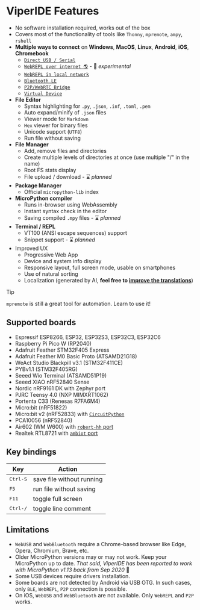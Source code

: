 # ViperIDE Features

- No software installation required, works out of the box
- Covers most of the functionality of tools like `Thonny`, `mpremote`, `ampy`, `rshell`
- **Multiple ways to connect** on **Windows**, **MacOS**, **Linux**, **Android**, **iOS**, **Chromebook**
  - [`Direct USB / Serial`](USB-Serial-REPL.md)
  - [`WebREPL over internet 🌎`](Web-REPL-Relay.md) - 🚧 *experimental*
  - [`WebREPL in local network`](Web-REPL-Server.md)
  - [`Bluetooth LE`](Bluetooth-REPL.md)
  - [`P2P/WebRTC Bridge`](https://viper-ide.org/bridge.html)
  - [`Virtual Device`](https://viper-ide.org/?vm=1)
- **File Editor**
  - Syntax highlighting for `.py`, `.json`, `.inf`, `.toml`, `.pem`
  - Auto expand/minify of `.json` files
  - Viewer mode for `Markdown`
  - `Hex` viewer for binary files
  - Unicode support (`UTF8`)
  - Run file without saving
- **File Manager**
  - Add, remove files and directories
  - Create multiple levels of directories at once (use multiple "/" in the name)
  - Root FS stats display
  - File upload / download - ⌛ *planned*
- **Package Manager**
  - Official `micropython-lib` index
- **MicroPython compiler**
  - Runs in-browser using WebAssembly
  - Instant syntax check in the editor
  - Saving compiled `.mpy` files - ⌛ *planned*
- **Terminal / REPL**
  - VT100 (ANSI escape sequences) support
  - Snippet support - ⌛ *planned*
- Improved UX
  - Progressive Web App
  - Device and system info display
  - Responsive layout, full screen mode, usable on smartphones
  - Use of natural sorting
  - Localization (generated by AI, **feel free to [improve the translations](../src/lang)**)


> [!TIP]
> `mpremote` is still a great tool for automation. Learn to use it!


## Supported boards

- Espressif ESP8266, ESP32, ESP32S3, ESP32C3, ESP32C6
- Raspberry Pi Pico W (RP2040)
- Adafruit Feather STM32F405 Express
- Adafruit Feather M0 Basic Proto (ATSAMD21G18)
- WeAct Studio Blackpill v3.1 (STM32F411CE)
- PYBv1.1 (STM32F405RG)
- Seeed Wio Terminal (ATSAMD51P19)
- Seeed XIAO nRF52840 Sense
- Nordic nRF9161 DK with Zephyr port
- PJRC Teensy 4.0 (NXP MIMXRT1062)
- Portenta C33 (Renesas R7FA6M4)
- Micro:bit (nRF51822)
- Micro:bit v2 (nRF52833) with [`CircuitPython`](https://circuitpython.org/board/microbit_v2)
- PCA10056 (nRF52840)
- Air602 (WM W600) with [`robert-hh` port](https://github.com/robert-hh/Shared-Stuff/tree/master/w600_firmware)
- Realtek RTL8721 with [`ambiot` port](https://github.com/ambiot/micropython/releases)


## Key bindings

| Key                   | Action                      |
|---                    |---                          |
| <kbd>Ctrl-S</kbd>     | save file without running   |
| <kbd>F5</kbd>         | run file without saving     |
| <kbd>F11</kbd>        | toggle full screen          |
| <kbd>Ctrl-/</kbd>     | toggle line comment         |

## Limitations

- `WebUSB` and `WebBluetooth` require a Chrome-based browser like Edge, Opera, Chromium, Brave, etc.
- Older MicroPython versions may or may not work. Keep your MicroPython up to date.
  *That said, ViperIDE has been reported to work with MicroPython v1.13 back from Sep 2020* 🤠
- Some USB devices require drivers installation.
- Some boards are not detected by Android via USB OTG. In such cases, only `BLE`, `WebREPL`, `P2P` connection is possible.
- On iOS, `WebUSB` and `WebBluetooth` are not available. Only `WebREPL` and `P2P` works.
